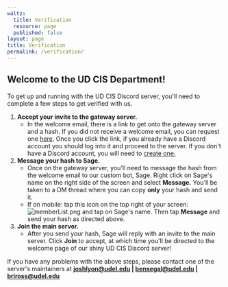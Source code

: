 ```yaml
---
waltz:
  title: Verification
  resource: page
  published: false
layout: page
title: Verification
permalink: /verification/
---
```

## Welcome to the UD CIS Department!

To get up and running with the UD CIS Discord server, you'll need to complete a few steps to get verified with us.

1. **Accept your invite to the gateway server.**
    * In the welcome email, there is a link to get onto the gateway server and a hash. If you did not receive a welcome email, you can request one [here](https://docs.google.com/forms/d/e/1FAIpQLScvT1qb8yh2W8T2D1JK-QK_kaENRfg9UfXXV1YWQHydVg0d6g/viewform?usp=sf_link). Once you click the link, if you already have a Discord account you should log into it and proceed to the server. If you don't have a Discord account, you will need to [create one.][30]
2. **Message your hash to Sage.**
    * Once on the gateway server, you'll need to message the hash from the welcome email to our custom bot, Sage. Right click on Sage's name on the right side of the screen and select **Message.** You'll be taken to a DM thread where you can copy **only** your hash and send it. 
    * If on mobile: tap this icon on the top right of your screen:![memberList.png][31] and tap on Sage's name. Then tap **Message** and send your hash as directed above. 
3. **Join the main server.**
   * After you send your hash, Sage will reply with an invite to the main server. Click **Join** to accept, at which time you'll be directed to the welcome page of our shiny UD CIS Discord server!

If you have any problems with the above steps, please contact one of the server's maintainers at
**[joshlyon@udel.edu][32] | [bensegal@udel.edu][33] | [briross@udel.edu][34]**

   [30]: https://discord.com/register
   [31]: https://canvas.instructure.com/courses/2510334/files/124088926/preview?verifier=VMd62xM4U5qKtQeGPctJsjmUBQSOVZq6p7JYQzWw
   [32]: mailto:joshlyon@udel.edu
   [33]: mailto:bensegal@udel.edu
   [34]: mailto:briross@udel.edu